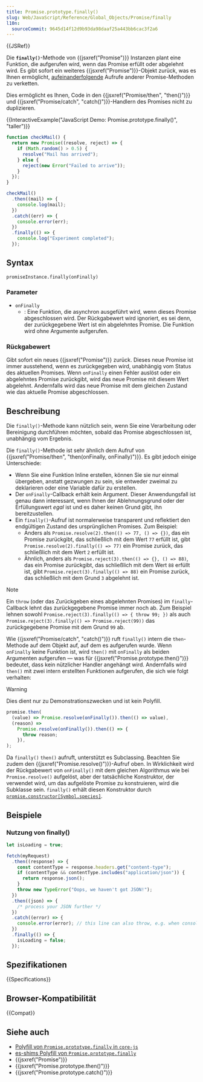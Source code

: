 ```yaml
---
title: Promise.prototype.finally()
slug: Web/JavaScript/Reference/Global_Objects/Promise/finally
l10n:
  sourceCommit: 9645d14f12d9b93da98daaf25a443bb6cac3f2a6
---
```


{{JSRef}}

Die **`finally()`**-Methode von {{jsxref("Promise")}} Instanzen plant eine Funktion, die aufgerufen wird, wenn das Promise erfüllt oder abgelehnt wird. Es gibt sofort ein weiteres {{jsxref("Promise")}}-Objekt zurück, was es Ihnen ermöglicht, [aufeinanderfolgende](/de/docs/Web/JavaScript/Guide/Using_promises#chaining) Aufrufe anderer Promise-Methoden zu verketten.

Dies ermöglicht es Ihnen, Code in den {{jsxref("Promise/then", "then()")}} und {{jsxref("Promise/catch", "catch()")}}-Handlern des Promises nicht zu duplizieren.

{{InteractiveExample("JavaScript Demo: Promise.prototype.finally()", "taller")}}

```js interactive-example
function checkMail() {
  return new Promise((resolve, reject) => {
    if (Math.random() > 0.5) {
      resolve("Mail has arrived");
    } else {
      reject(new Error("Failed to arrive"));
    }
  });
}

checkMail()
  .then((mail) => {
    console.log(mail);
  })
  .catch((err) => {
    console.error(err);
  })
  .finally(() => {
    console.log("Experiment completed");
  });
```

## Syntax

```js-nolint
promiseInstance.finally(onFinally)
```

### Parameter

- `onFinally`
  - : Eine Funktion, die asynchron ausgeführt wird, wenn dieses Promise abgeschlossen wird. Der Rückgabewert wird ignoriert, es sei denn, der zurückgegebene Wert ist ein abgelehntes Promise. Die Funktion wird ohne Argumente aufgerufen.

### Rückgabewert

Gibt sofort ein neues {{jsxref("Promise")}} zurück. Dieses neue Promise ist immer ausstehend, wenn es zurückgegeben wird, unabhängig vom Status des aktuellen Promises. Wenn `onFinally` einen Fehler auslöst oder ein abgelehntes Promise zurückgibt, wird das neue Promise mit diesem Wert abgelehnt. Andernfalls wird das neue Promise mit dem gleichen Zustand wie das aktuelle Promise abgeschlossen.

## Beschreibung

Die `finally()`-Methode kann nützlich sein, wenn Sie eine Verarbeitung oder Bereinigung durchführen möchten, sobald das Promise abgeschlossen ist, unabhängig vom Ergebnis.

Die `finally()`-Methode ist sehr ähnlich dem Aufruf von {{jsxref("Promise/then", "then(onFinally, onFinally)")}}. Es gibt jedoch einige Unterschiede:

- Wenn Sie eine Funktion Inline erstellen, können Sie sie nur einmal übergeben, anstatt gezwungen zu sein, sie entweder zweimal zu deklarieren oder eine Variable dafür zu erstellen.
- Der `onFinally`-Callback erhält kein Argument. Dieser Anwendungsfall ist genau dann interessant, wenn Ihnen der Ablehnungsgrund oder der Erfüllungswert _egal_ ist und es daher keinen Grund gibt, ihn bereitzustellen.
- Ein `finally()`-Aufruf ist normalerweise transparent und reflektiert den endgültigen Zustand des ursprünglichen Promises. Zum Beispiel:
  - Anders als `Promise.resolve(2).then(() => 77, () => {})`, das ein Promise zurückgibt, das schließlich mit dem Wert `77` erfüllt ist, gibt `Promise.resolve(2).finally(() => 77)` ein Promise zurück, das schließlich mit dem Wert `2` erfüllt ist.
  - Ähnlich, anders als `Promise.reject(3).then(() => {}, () => 88)`, das ein Promise zurückgibt, das schließlich mit dem Wert `88` erfüllt ist, gibt `Promise.reject(3).finally(() => 88)` ein Promise zurück, das schließlich mit dem Grund `3` abgelehnt ist.

> [!NOTE]
> Ein `throw` (oder das Zurückgeben eines abgelehnten Promises) im `finally`-Callback lehnt das zurückgegebene Promise immer noch ab. Zum Beispiel lehnen sowohl `Promise.reject(3).finally(() => { throw 99; })` als auch `Promise.reject(3).finally(() => Promise.reject(99))` das zurückgegebene Promise mit dem Grund `99` ab.

Wie {{jsxref("Promise/catch", "catch()")}} ruft `finally()` intern die `then`-Methode auf dem Objekt auf, auf dem es aufgerufen wurde. Wenn `onFinally` keine Funktion ist, wird `then()` mit `onFinally` als beiden Argumenten aufgerufen — was für {{jsxref("Promise.prototype.then()")}} bedeutet, dass kein nützlicher Handler angehängt wird. Andernfalls wird `then()` mit zwei intern erstellten Funktionen aufgerufen, die sich wie folgt verhalten:

> [!WARNING]
> Dies dient nur zu Demonstrationszwecken und ist kein Polyfill.

```js
promise.then(
  (value) => Promise.resolve(onFinally()).then(() => value),
  (reason) =>
    Promise.resolve(onFinally()).then(() => {
      throw reason;
    }),
);
```

Da `finally()` `then()` aufruft, unterstützt es Subclassing. Beachten Sie zudem den {{jsxref("Promise.resolve()")}}-Aufruf oben. In Wirklichkeit wird der Rückgabewert von `onFinally()` mit dem gleichen Algorithmus wie bei `Promise.resolve()` aufgelöst, aber der tatsächliche Konstruktor, der verwendet wird, um das aufgelöste Promise zu konstruieren, wird die Subklasse sein. `finally()` erhält diesen Konstruktor durch [`promise.constructor[Symbol.species]`](/de/docs/Web/JavaScript/Reference/Global_Objects/Promise/Symbol.species).

## Beispiele

### Nutzung von finally()

```js
let isLoading = true;

fetch(myRequest)
  .then((response) => {
    const contentType = response.headers.get("content-type");
    if (contentType && contentType.includes("application/json")) {
      return response.json();
    }
    throw new TypeError("Oops, we haven't got JSON!");
  })
  .then((json) => {
    /* process your JSON further */
  })
  .catch((error) => {
    console.error(error); // this line can also throw, e.g. when console = {}
  })
  .finally(() => {
    isLoading = false;
  });
```

## Spezifikationen

{{Specifications}}

## Browser-Kompatibilität

{{Compat}}

## Siehe auch

- [Polyfill von `Promise.prototype.finally` in `core-js`](https://github.com/zloirock/core-js#ecmascript-promise)
- [es-shims Polyfill von `Promise.prototype.finally`](https://www.npmjs.com/package/promise.prototype.finally)
- {{jsxref("Promise")}}
- {{jsxref("Promise.prototype.then()")}}
- {{jsxref("Promise.prototype.catch()")}}
